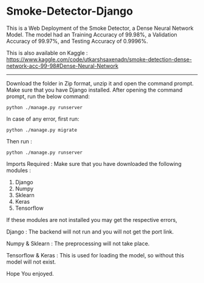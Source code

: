 # Smoke-Detector-Django

This is a Web Deployment of the Smoke Detector, a Dense Neural Network Model. The model had an Training Accuracy of 99.98%, a Validation Accuracy of 99.97%, and Testing Accuracy of 0.9996%. 

This is also available on Kaggle : 
https://www.kaggle.com/code/utkarshsaxenadn/smoke-detection-dense-network-acc-99-98#Dense-Neural-Network

---
Download the folder in Zip format, unzip it and open the command prompt. Make sure that you have Django installed.
After opening the command prompt, run the below command:

```
python ./manage.py runserver
```

In case of any error, first run: 


```
python ./manage.py migrate
```

Then run :

```
python ./manage.py runserver
```

Imports Required : 
Make sure that you have downloaded the following modules : 

1. Django
2. Numpy
3. Sklearn
4. Keras
5. Tensorflow

If these modules are not installed you may get the respective errors,

Django : The backend will not run and you will not get the port link.

Numpy & Sklearn : The preprocessing will not take place. 

Tensorflow & Keras : This is used for loading the model, so without this model will not exist.

Hope You enjoyed. 
